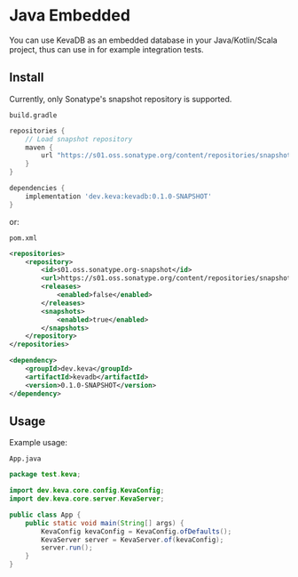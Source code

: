 # Java Embedded

You can use KevaDB as an embedded database in your Java/Kotlin/Scala project, thus can use in for example integration tests.

## Install

Currently, only Sonatype's snapshot repository is supported.

`build.gradle`

```groovy
repositories {
    // Load snapshot repository
    maven {
        url "https://s01.oss.sonatype.org/content/repositories/snapshots/"
    }
}

dependencies {
    implementation 'dev.keva:kevadb:0.1.0-SNAPSHOT'
}
```

or:

`pom.xml`

```xml
<repositories>
    <repository>
        <id>s01.oss.sonatype.org-snapshot</id>
        <url>https://s01.oss.sonatype.org/content/repositories/snapshots</url>
        <releases>
            <enabled>false</enabled>
        </releases>
        <snapshots>
            <enabled>true</enabled>
        </snapshots>
    </repository>
</repositories>
```

```xml
<dependency>
    <groupId>dev.keva</groupId>
    <artifactId>kevadb</artifactId>
    <version>0.1.0-SNAPSHOT</version>
</dependency>
```

## Usage

Example usage:

`App.java`

```java
package test.keva;

import dev.keva.core.config.KevaConfig;
import dev.keva.core.server.KevaServer;

public class App {
    public static void main(String[] args) {
        KevaConfig kevaConfig = KevaConfig.ofDefaults();
        KevaServer server = KevaServer.of(kevaConfig);
        server.run();
    }
}
```
